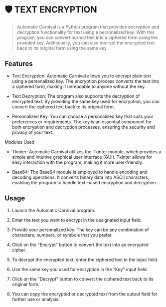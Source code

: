 #  🛡️ TEXT ENCRYPTION 
> Automatic Carnival is a Python program that provides encryption and decryption functionality for text using a personalized key. With this program, you can convert normal text into a ciphered form using the provided key. Additionally, you can also decrypt the encrypted text back to its original form using the same key.

## Features
- Text Encryption: Automatic Carnival allows you to encrypt plain text using a personalized key. The encryption process converts the text into a ciphered form, making it unreadable to anyone without the key.

- Text Decryption: The program also supports the decryption of encrypted text. By providing the same key used for encryption, you can convert the ciphered text back to its original form.

- Personalized Key: You can choose a personalized key that suits your preferences or requirements. The key is an essential component for both encryption and decryption processes, ensuring the security and privacy of your text.

Modules Used
- Tkinter: Automatic Carnival utilizes the Tkinter module, which provides a simple and intuitive graphical user interface (GUI). Tkinter allows for easy interaction with the program, making it more user-friendly.

- Base64: The Base64 module is employed to handle encoding and decoding operations. It converts binary data into ASCII characters, enabling the program to handle text-based encryption and decryption.

## Usage
1. Launch the Automatic Carnival program.

2. Enter the text you want to encrypt in the designated input field.

3. Provide your personalized key. The key can be any combination of characters, numbers, or symbols that you prefer.

4. Click on the "Encrypt" button to convert the text into an encrypted cipher.

5. To decrypt the encrypted text, enter the ciphered text in the input field.

6. Use the same key you used for encryption in the "Key" input field.

7. Click on the "Decrypt" button to convert the ciphered text back to its original form.

8. You can copy the encrypted or decrypted text from the output field for further use or analysis.
